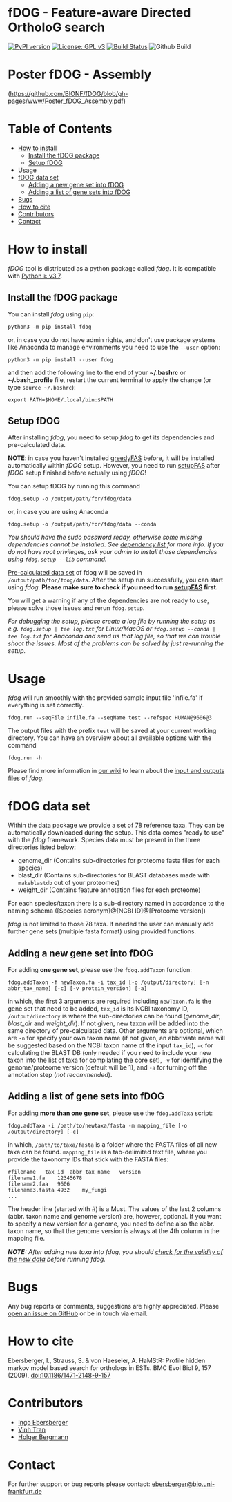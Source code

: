 # fDOG - Feature-aware Directed OrtholoG search
[![PyPI version](https://badge.fury.io/py/fdog.svg)](https://pypi.org/project/fdog/)
[![License: GPL v3](https://img.shields.io/badge/License-GPLv3-blue.svg)](https://www.gnu.org/licenses/gpl-3.0)
[![Build Status](https://travis-ci.com/BIONF/fDOG.svg?branch=master)](https://travis-ci.com/BIONF/fDOG)
![Github Build](https://github.com/BIONF/fDOG/workflows/build/badge.svg)

# Poster fDOG - Assembly
(https://github.com/BIONF/fDOG/blob/gh-pages/www/Poster_fDOG_Assembly.pdf)
# Table of Contents
* [How to install](#how-to-install)
     * [Install the fDOG package](#install-the-fdog-package)
     * [Setup fDOG](#setup-fdog)
* [Usage](#usage)
* [fDOG data set](#fdog-data-set)
     * [Adding a new gene set into fDOG](#adding-a-new-gene-set-into-fdog)
     * [Adding a list of gene sets into fDOG](#adding-a-list-of-gene-sets-into-fdog)
* [Bugs](#bugs)
* [How to cite](#how-to-cite)
* [Contributors](#contributors)
* [Contact](#contact)

# How to install

*fDOG* tool is distributed as a python package called *fdog*. It is compatible with [Python ≥ v3.7](https://www.python.org/downloads/).

## Install the fDOG package
You can install *fdog* using `pip`:
```
python3 -m pip install fdog
```

or, in case you do not have admin rights, and don't use package systems like Anaconda to manage environments you need to use the `--user` option:
```
python3 -m pip install --user fdog
```

and then add the following line to the end of your **~/.bashrc** or **~/.bash_profile** file, restart the current terminal to apply the change (or type `source ~/.bashrc`):

```
export PATH=$HOME/.local/bin:$PATH
```

## Setup fDOG

After installing *fdog*, you need to setup *fdog* to get its dependencies and pre-calculated data.

**NOTE**: in case you haven't installed [greedyFAS](https://github.com/BIONF/FAS) before, it will be installed automatically within *fDOG* setup. However, you need to run [setupFAS](https://github.com/BIONF/FAS/wiki/setupFAS) after *fDOG* setup finished before actually using *fDOG*!

You can setup fDOG by running this command
```
fdog.setup -o /output/path/for/fdog/data
```
or, in case you are using Anaconda
```
fdog.setup -o /output/path/for/fdog/data --conda
```

*You should have the sudo password ready, otherwise some missing dependencies cannot be installed. See [dependency list](#dependencies) for more info. If you do not have root privileges, ask your admin to install those dependencies using `fdog.setup --lib` command.*

[Pre-calculated data set](https://github.com/BIONF/fDOG/wiki/Input-and-Output-Files#data-structure) of fdog will be saved in `/output/path/for/fdog/data`. After the setup run successfully, you can start using *fdog*. **Please make sure to check if you need to run [setupFAS](https://github.com/BIONF/FAS/wiki/setupFAS) first.**

You will get a warning if any of the dependencies are not ready to use, please solve those issues and rerun `fdog.setup`.

*For debugging the setup, please create a log file by running the setup as e.g. `fdog.setup | tee log.txt` for Linux/MacOS or `fdog.setup --conda | tee log.txt` for Anaconda and send us that log file, so that we can trouble shoot the issues. Most of the problems can be solved by just re-running the setup.*

# Usage
*fdog* will run smoothly with the provided sample input file 'infile.fa' if everything is set correctly.

```
fdog.run --seqFile infile.fa --seqName test --refspec HUMAN@9606@3
```
The output files with the prefix `test` will be saved at your current working directory.
You can have an overview about all available options with the command
```
fdog.run -h
```

Please find more information in [our wiki](https://github.com/BIONF/fDOG/wiki) to learn about the [input and outputs files](https://github.com/BIONF/fDOG/wiki/Input-and-Output-Files) of *fdog*.

# fDOG data set

Within the data package we provide a set of 78 reference taxa. They can be automatically downloaded during the setup. This data comes "ready to use" with the *fdog* framework. Species data must be present in the three directories listed below:

* genome_dir (Contains sub-directories for proteome fasta files for each species)
* blast_dir (Contains sub-directories for BLAST databases made with `makeblastdb` out of your proteomes)
* weight_dir (Contains feature annotation files for each proteome)

For each species/taxon there is a sub-directory named in accordance to the naming schema ([Species acronym]@[NCBI ID]@[Proteome version])

*fdog* is not limited to those 78 taxa. If needed the user can manually add further gene sets (multiple fasta format) using provided functions.

## Adding a new gene set into fDOG
For adding **one gene set**, please use the `fdog.addTaxon` function:
```
fdog.addTaxon -f newTaxon.fa -i tax_id [-o /output/directory] [-n abbr_tax_name] [-c] [-v protein_version] [-a]
```

in which, the first 3 arguments are required including `newTaxon.fa` is the gene set that need to be added, `tax_id` is its NCBI taxonomy ID, `/output/directory` is where the sub-directories can be found (*genome_dir*, *blast_dir* and *weight_dir*). If not given, new taxon will be added into the same directory of pre-calculated data. Other arguments are optional, which are `-n` for specify your own taxon name (if not given, an abbriviate name will be suggested based on the NCBI taxon name of the input `tax_id`), `-c` for calculating the BLAST DB (only needed if you need to include your new taxon into the list of taxa for compilating the core set), `-v` for identifying the genome/proteome version (default will be 1), and `-a` for turning off the annotation step (*not recommended*).

## Adding a list of gene sets into fDOG
For adding **more than one gene set**, please use the `fdog.addTaxa` script:
```
fdog.addTaxa -i /path/to/newtaxa/fasta -m mapping_file [-o /output/directory] [-c]
```
in which, `/path/to/taxa/fasta` is a folder where the FASTA files of all new taxa can be found. `mapping_file` is a tab-delimited text file, where you provide the taxonomy IDs that stick with the FASTA files:

```
#filename	tax_id	abbr_tax_name	version
filename1.fa	12345678
filename2.faa	9606
filename3.fasta	4932	my_fungi
...
```

The header line (started with #) is a Must. The values of the last 2 columns (abbr. taxon name and genome version) are, however, optional. If you want to specify a new version for a genome, you need to define also the abbr. taxon name, so that the genome version is always at the 4th column in the mapping file.

_**NOTE:** After adding new taxa into *fdog*, you should [check for the validity of the new data](https://github.com/BIONF/fDOG/wiki/Check-data-validity) before running fdog._

# Bugs
Any bug reports or comments, suggestions are highly appreciated. Please [open an issue on GitHub](https://github.com/BIONF/fDOG/issues/new) or be in touch via email.

# How to cite
Ebersberger, I., Strauss, S. & von Haeseler, A. HaMStR: Profile hidden markov model based search for orthologs in ESTs. BMC Evol Biol 9, 157 (2009), [doi:10.1186/1471-2148-9-157](https://doi.org/10.1186/1471-2148-9-157)

# Contributors
- [Ingo Ebersberger](https://github.com/ebersber)
- [Vinh Tran](https://github.com/trvinh)
- [Holger Bergmann](https://github.com/holgerbgm)

# Contact
For further support or bug reports please contact: ebersberger@bio.uni-frankfurt.de
